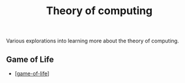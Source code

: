﻿---
backlinks:
- title: Learning computer science
  url: /sense/computing/learning-cs/learning-computer-science.html
tags:
- theory-of-computing
- computing
- computer-science
title: Theory of computing
type: note
---
Various explorations into learning more about the theory of computing.

## Game of Life

- [[game-of-life]]

[//begin]: # "Autogenerated link references for markdown compatibility"
[game-of-life]: game-of-life "Game of life"
[//end]: # "Autogenerated link references"